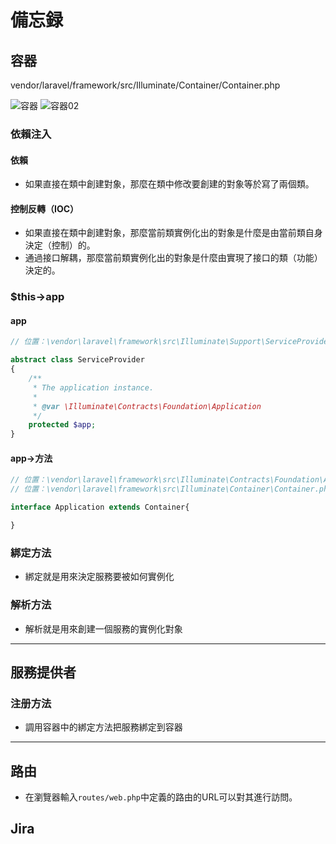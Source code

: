 # 備忘録

## 容器

vendor/laravel/framework/src/Illuminate/Container/Container.php

![容器](https://laraweb.net/wp-content/uploads/2017/09/img02.png)
![容器02](https://www.geekfeed.co.jp/wp-content/uploads/2019/08/laravel_service_provider_container_updated.png)

### 依賴注入

#### 依賴

- 如果直接在類中創建對象，那麼在類中修改要創建的對象等於寫了兩個類。

#### 控制反轉（IOC）

- 如果直接在類中創建對象，那麼當前類實例化出的對象是什麼是由當前類自身決定（控制）的。
- 通過接口解耦，那麼當前類實例化出的對象是什麼由實現了接口的類（功能）決定的。

### $this->app

#### app

```php
// 位置：\vendor\laravel\framework\src\Illuminate\Support\ServiceProvider.php

abstract class ServiceProvider
{
    /**
     * The application instance.
     *
     * @var \Illuminate\Contracts\Foundation\Application
     */
    protected $app;
}
```

#### app->方法

```php
// 位置：\vendor\laravel\framework\src\Illuminate\Contracts\Foundation\Application.php
// 位置：\vendor\laravel\framework\src\Illuminate\Container\Container.php

interface Application extends Container{

}
```

### 綁定方法

- 綁定就是用來決定服務要被如何實例化

### 解析方法

- 解析就是用來創建一個服務的實例化對象

---

## 服務提供者

### 注册方法

- 調用容器中的綁定方法把服務綁定到容器

---

## 路由

- 在瀏覽器輸入`routes/web.php`中定義的路由的URL可以對其進行訪問。

## Jira
